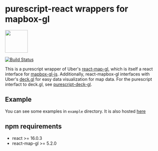 # purescript-react wrappers for mapbox-gl

<img src=https://github.com/f-o-a-m/purescript-web3/blob/master/purescript-web3-logo.png width="75">

[![Build Status](https://travis-ci.org/f-o-a-m/purescript-react-map-gl.svg?branch=master)](https://travis-ci.org/f-o-a-m/purescript-react-map-gl)

This is a purescript wrapper of Uber's [react-map-gl](https://github.com/uber/react-map-gl), which is itself a react interface
for [mapbox-gl-js](https://github.com/mapbox/mapbox-gl-js). Additionally, react-mapbox-gl interfaces with Uber's [deck.gl](https://uber.github.io/deck.gl/#/) for easy data visualization for map data. For the purescript interfact to deck.gl, see [purescript-deck-gl](https://github.com/f-o-a-m/purescript-deck-gl).

## Example

You can see some examples in `example` directory. It is also hosted [here](https://f-o-a-m.github.io/purescript-react-map-gl/)

## npm requirements
- react >= 16.0.3
- react-map-gl >= 5.2.0
